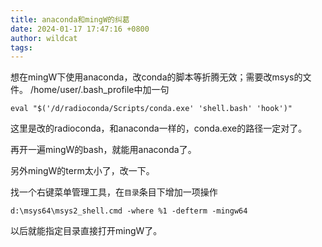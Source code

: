 ```yaml
---
title: anaconda和mingW的纠葛
date: 2024-01-17 17:47:16 +0800
author: wildcat
tags:
---
```


想在mingW下使用anaconda，改conda的脚本等折腾无效；需要改msys的文件。
/home/user/.bash_profile中加一句

```
eval "$('/d/radioconda/Scripts/conda.exe' 'shell.bash' 'hook')"
```
这里是改的radioconda，和anaconda一样的，conda.exe的路径一定对了。

再开一遍mingW的bash，就能用anaconda了。

另外mingW的term太小了，改一下。

找一个右键菜单管理工具，在`目录`条目下增加一项操作

```
d:\msys64\msys2_shell.cmd -where %1 -defterm -mingw64
```
以后就能指定目录直接打开mingW了。